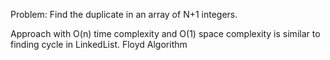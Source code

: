 Problem: Find the duplicate in an array of N+1 integers.

Approach with O(n) time complexity and O(1) space complexity is similar to finding cycle in LinkedList.
Floyd Algorithm

